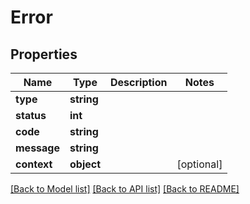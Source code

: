 # Error

## Properties
Name | Type | Description | Notes
------------ | ------------- | ------------- | -------------
**type** | **string** |  | 
**status** | **int** |  | 
**code** | **string** |  | 
**message** | **string** |  | 
**context** | **object** |  | [optional] 

[[Back to Model list]](../README.md#documentation-for-models) [[Back to API list]](../README.md#documentation-for-api-endpoints) [[Back to README]](../README.md)


